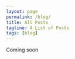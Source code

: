 ```yaml
---
layout: page
permalink: /blog/
title: All Posts
tagline: A List of Posts
tags: [blog]
---
```


Coming soon
